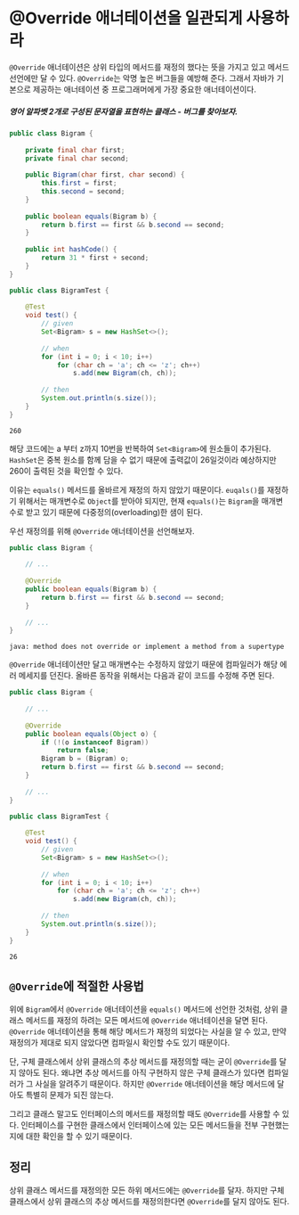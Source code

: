 # @Override 애너테이션을 일관되게 사용하라

`@Override` 애너테이션은 상위 타입의 메서드를 재정의 했다는 뜻을 가지고 있고 메서드 선언에만 달 수 있다. `@Override`는 악명 높은 버그들을 예방해 준다. 그래서 자바가 기본으로 제공하는 애너테이션 중 프로그래머에게 가장 중요한 애너테이션이다.

##### 영어 알파벳 2개로 구성된 문자열을 표현하는 클래스 - 버그를 찾아보자.

```java
public class Bigram {  
  
    private final char first;  
    private final char second;  
  
    public Bigram(char first, char second) {  
        this.first = first;  
        this.second = second;  
    }  
  
    public boolean equals(Bigram b) {  
        return b.first == first && b.second == second;  
    }  
  
    public int hashCode() {  
        return 31 * first + second;  
    }  
}
```

```java
public class BigramTest {  
  
    @Test  
    void test() {  
        // given  
        Set<Bigram> s = new HashSet<>();  
  
        // when  
        for (int i = 0; i < 10; i++)  
            for (char ch = 'a'; ch <= 'z'; ch++)  
                s.add(new Bigram(ch, ch));  
  
        // then  
        System.out.println(s.size());  
    }  
}
```

```
260
```

해당 코드에는 a 부터 z까지 10번을 반복하여 `Set<Bigram>`에 원소들이 추가된다. `HashSet`은 중복 원소를 함께 담을 수 없기 때문에 출력값이 26일것이라 예상하지만 260이 출력된 것을 확인할 수 있다.

이유는 `equals()` 메서드를 올바르게 재정의 하지 않았기 때문이다. `euqals()`를 재정하기 위해서는 매개변수로 `Object`를 받아야 되지만, 현재 `equals()`는 `Bigram`을 매개변수로 받고 있기 때문에 다중정의(overloading)한 샘이 된다.

우선 재정의를 위해 `@Override` 애너테이션을 선언해보자.

```java
public class Bigram {  
  
    // ...
  
	@Override
    public boolean equals(Bigram b) {  
        return b.first == first && b.second == second;  
    }  
  
    // ...
}
```

```
java: method does not override or implement a method from a supertype
```

`@Override` 애너테이션만 달고 매개변수는 수정하지 않았기 때문에 컴파일러가 해당 에러 메세지를 던진다. 올바른 동작을 위해서는 다음과 같이 코드를 수정해 주면 된다.

```java
public class Bigram {  
  
    // ...
  
	@Override
	public boolean equals(Object o) {
	    if (!(o instanceof Bigram))
	        return false;
	    Bigram b = (Bigram) o;
	    return b.first == first && b.second == second;
	}
  
    // ...
}
```

```java
public class BigramTest {  
  
    @Test  
    void test() {  
        // given  
        Set<Bigram> s = new HashSet<>();  
  
        // when  
        for (int i = 0; i < 10; i++)  
            for (char ch = 'a'; ch <= 'z'; ch++)  
                s.add(new Bigram(ch, ch));  
  
        // then  
        System.out.println(s.size());  
    }  
}
```

```
26
```

## `@Override`에 적절한 사용법

위에 `Bigram`에서 `@Override` 애너테이션을 `equals()` 메서드에 선언한 것처럼, 상위 클래스 메서드를 재정의 하려는 모든 메서드에 `@Override` 애너테이션을 달면 된다. `@Override` 애너테이션을 통해 해당 메서드가 재정의 되었다는 사실을 알 수 있고, 만약 재정의가 제대로 되지 않았다면 컴파일시 확인할 수도 있기 때문이다.

단, 구체 클래스에서 상위 클래스의 추상 메서드를 재정의할 때는 굳이 `@Override`를 달지 않아도 된다. 왜냐면 추상 메서드를 아직 구현하지 않은 구체 클래스가 있다면 컴파일러가 그 사실을 알려주기 때문이다. 하지만 `@Override` 애너테이션을 해당 메서드에 달아도 특별히 문제가 되진 않는다.

그리고 클래스 말고도 인터페이스의 메서드를 재정의할 때도 `@Override`를 사용할 수 있다. 인터페이스를 구현한 클래스에서 인터페이스에 있는 모든 메서드들을 전부 구현했는지에 대한 확인을 할 수 있기 때문이다.

## 정리

상위 클래스 메서드를 재정의한 모든 하위 메서드에는 `@Override`를 달자. 하지만 구체 클래스에서 상위 클래스의 추상 메서드를 재정의한다면 `@Override`를 달지 않아도 된다.